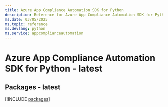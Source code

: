 ```yaml
---
title: Azure App Compliance Automation SDK for Python
description: Reference for Azure App Compliance Automation SDK for Python
ms.date: 03/05/2025
ms.topic: reference
ms.devlang: python
ms.service: appcomplianceautomation
---
```

# Azure App Compliance Automation SDK for Python - latest
## Packages - latest
[!INCLUDE [packages](app-compliance-automation-index.md)]